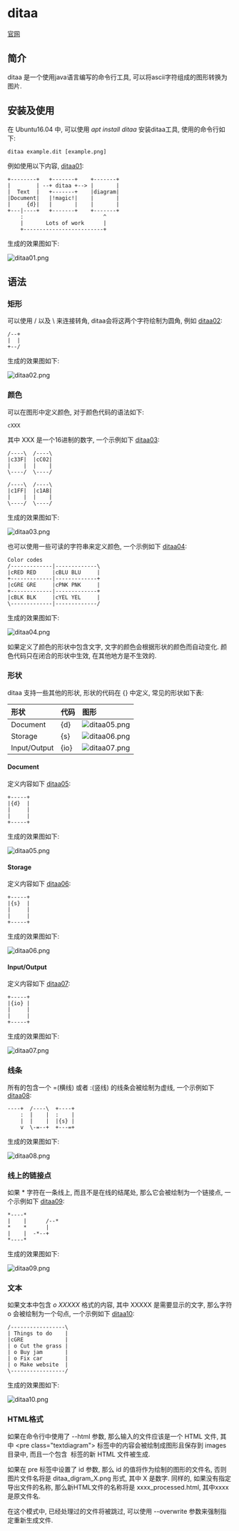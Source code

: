 # ditaa #

[官网](http://ditaa.sourceforge.net/)

## 简介 ##

ditaa 是一个使用java语言编写的命令行工具, 可以将ascii字符组成的图形转换为图片.

## 安装及使用 ##

在 Ubuntu16.04 中, 可以使用 *apt install ditaa* 安装ditaa工具, 使用的命令行如下:

```
ditaa example.dit [example.png]
```

例如使用以下内容, [ditaa01](./ditaa/ditaa01.dit):

```
+--------+   +-------+    +-------+
|        | --+ ditaa +--> |       |
|  Text  |   +-------+    |diagram|
|Document|   |!magic!|    |       |
|     {d}|   |       |    |       |
+---|----+   +-------+    +-------+
    :                         ^
    |       Lots of work      |
    +-------------------------+
```

生成的效果图如下:

![ditaa01.png](./ditaa/ditaa01.png)

## 语法 ##

### 矩形 ###

可以使用 / 以及 \ 来连接转角, ditaa会将这两个字符绘制为圆角, 例如 [ditaa02](./ditaa/ditaa02.dit):

```
/--+
|  |
+--/
```

生成的效果图如下:

![ditaa02.png](./ditaa/ditaa02.png)

### 颜色 ###

可以在图形中定义颜色, 对于颜色代码的语法如下:

```
cXXX
```

其中 XXX 是一个16进制的数字, 一个示例如下 [ditaa03](./ditaa/ditaa03.dit):

```
/----\  /----\
|c33F|  |cC02|
|    |  |    |
\----/  \----/

/----\  /----\
|c1FF|  |c1AB|
|    |  |    |
\----/  \----/
```

生成的效果图如下:

![ditaa03.png](./ditaa/ditaa03.png)

也可以使用一些可读的字符串来定义颜色, 一个示例如下 [ditaa04](./ditaa/ditaa04.dit):

```
Color codes
/-------------|-------------\
|cRED RED     |cBLU BLU     |
+-------------|-------------+
|cGRE GRE     |cPNK PNK     |
+-------------|-------------+
|cBLK BLK     |cYEL YEL     |
\-------------|-------------/
```

生成的效果图如下:

![ditaa04.png](./ditaa/ditaa04.png)

如果定义了颜色的形状中包含文字, 文字的颜色会根据形状的颜色而自动变化. 颜色代码只在闭合的形状中生效, 在其他地方是不生效的.

### 形状 ###

ditaa 支持一些其他的形状, 形状的代码在 {} 中定义, 常见的形状如下表:

| 形状 | 代码 | 图形 |
|:--|:--|:--|
| Document | {d} | ![ditaa05.png](./ditaa/ditaa05.png) |
| Storage | {s} | ![ditaa06.png](./ditaa/ditaa06.png) |
| Input/Output | {io} | ![ditaa07.png](./ditaa/ditaa07.png) |

#### Document ####

定义内容如下 [ditaa05](./ditaa/ditaa05.dit):

```
+-----+
|{d}  |
|     |
|     |
+-----+
```

生成的效果图如下:

![ditaa05.png](./ditaa/ditaa05.png)

#### Storage ####

定义内容如下 [ditaa06](./ditaa/ditaa06.dit):

```
+-----+
|{s}  |
|     |
|     |
+-----+
```

生成的效果图如下:

![ditaa06.png](./ditaa/ditaa06.png)

#### Input/Output ####

定义内容如下 [ditaa07](./ditaa/ditaa07.dit):

```
+-----+
|{io} |
|     |
|     |
+-----+
```

生成的效果图如下:

![ditaa07.png](./ditaa/ditaa07.png)

### 线条 ###

所有的包含一个 =(横线) 或者 :(竖线) 的线条会被绘制为虚线, 一个示例如下 [ditaa08](./ditaa/ditaa08.dit):

```
----+  /----\  +----+
    :  |    |  :    |
    |  |    |  |{s} |
    v  \-=--+  +---=+
```

生成的效果图如下:

![ditaa08.png](./ditaa/ditaa08.png)

### 线上的链接点 ###

如果 * 字符在一条线上, 而且不是在线的结尾处, 那么它会被绘制为一个链接点, 一个示例如下 [ditaa09](./ditaa/ditaa09.dit):

```
*----*
|    |      /--*
*    *      |
|    |  -*--+
*----*
```

生成的效果图如下:

![ditaa09.png](./ditaa/ditaa09.png)

### 文本 ###

如果文本中包含 *o XXXXX* 格式的内容, 其中 XXXXX 是需要显示的文字, 那么字符 o 会被绘制为一个句点, 一个示例如下 [ditaa10](./ditaa/ditaa10.dit):

```
/-----------------\
| Things to do    |
|cGRE             |
| o Cut the grass |
| o Buy jam       |
| o Fix car       |
| o Make website  |
\-----------------/
```

生成的效果图如下:

![ditaa10.png](./ditaa/ditaa10.png)

### HTML格式 ###

如果在命令行中使用了 --html 参数, 那么输入的文件应该是一个 HTML 文件, 其中 \<pre class="textdiagram"\> 标签中的内容会被绘制成图形且保存到 images 目录中, 而且一个包含 <img> 标签的新 HTML 文件被生成.

如果在 pre 标签中设置了 id 参数, 那么 id 的值将作为绘制的图形的文件名, 否则图片文件名将是 ditaa\_digram\_X.png 形式, 其中 X 是数字.
同样的, 如果没有指定导出文件的名称, 那么新HTML文件的名称将是 xxxx\_processed.html, 其中xxxx是原文件名.

在这个模式中, 已经处理过的文件将被跳过, 可以使用 --overwrite 参数来强制指定重新生成文件.
